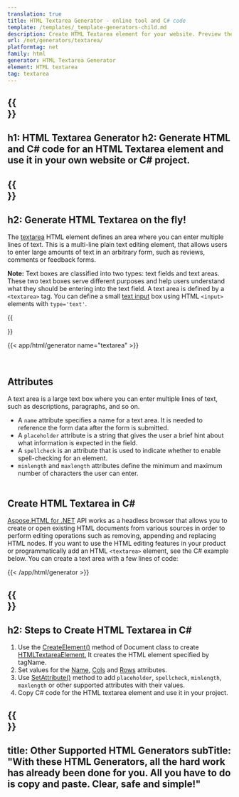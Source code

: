 ```yaml
---
translation: true
title: HTML Textarea Generator - online tool and C# code
template: /templates/_template-generators-child.md
description: Сreate HTML Textarea element for your website. Рreview the textarea, copy and use generated HTML and C# code in your project!
url: /net/generators/textarea/
platformtag: net
family: html
generator: HTML Textarea Generator
element: HTML textarea
tag: textarea
---
```


{{<section banner>}}
---
h1: HTML Textarea Generator
h2: Generate HTML and C# code for an HTML Textarea element and use it in your own website or C# project.
---

{{<section overview>}}
---
h2: Generate HTML Textarea on the fly!
---

The [textarea](https://html.spec.whatwg.org/multipage/form-elements.html#the-textarea-element) HTML element defines an area where you can enter multiple lines of text. This is a multi-line plain text editing element, that allows users to enter large amounts of text in an arbitrary form, such as reviews, comments or feedback forms.

<b>Note:</b> Text boxes are classified into two types: text fields and text areas. These two text boxes serve different purposes and help users understand what they should be entering into the text field. A text area is defined by a `<textarea>` tag. You can define a small [text input](/html/{{lang.url-fragment}}net/generators/text/) box using HTML `<input>` elements with `type='text'`. 

{{<section plugin>}}

{{< app/html/generator name="textarea" >}}

<br>
<h2> Attributes </h2>

A text area is a large text box where you can enter multiple lines of text, such as descriptions, paragraphs, and so on.

- A `name` attribute specifies a name for a text area. It is needed to reference the form data after the form is submitted.
- A `placeholder` attribute is a string that gives the user a brief hint about what information is expected in the field.
- A `spellcheck` is an attribute that is used to indicate whether to enable spell-checking for an element.
- `minlength` and `maxlength` attributes define the minimum and maximum number of characters the user can enter.
<br><br>

<h2> Create HTML Textarea in C#</h2>

[Aspose.HTML for .NET](/html/{{lang.url-fragment}}net/) API works as a headless browser that allows you to create or open existing HTML documents from various sources in order to perform editing operations such as removing, appending and replacing HTML nodes. If you want to use the HTML editing features in your product or programmatically add an HTML `<textarea>` element, see the C# example below. You can create a text area with a few lines of code:

{{< /app/html/generator >}}

{{<section steps>}}
---
h2: Steps to Create HTML Textarea in C#
---

1. Use the [CreateElement()](https://reference.aspose.com/html/net/aspose.html.dom/document/createelement/) method of Document class to create [HTMLTextareaElement.](https://reference.aspose.com/html/net/aspose.html/htmltextareaelement/) It creates the HTML element specified by tagName.
1. Set values for the [Name](https://reference.aspose.com/html/net/aspose.html/htmlinputelement/name/), [Cols](https://reference.aspose.com/html/net/aspose.html/htmltextareaelement/cols/) and [Rows](https://reference.aspose.com/html/net/aspose.html/htmltextareaelement/rows/) attributes.
1. Use [SetAttribute()](https://reference.aspose.com/html/net/aspose.html.dom/element/setattribute/) method to add `placeholder`, `spellcheck`, `minlength`, `maxlength` or other supported attributes with their values.
1. Copy C# code for the HTML textarea element and use it in your project.

{{<section other-generators>}}
---
title: Other Supported HTML Generators
subTitle: "With these HTML Generators, all the hard work has already been done for you. All you have to do is copy and paste. Clear, safe and simple!"
---